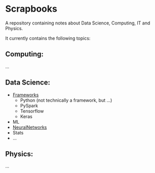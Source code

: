 # Scrapbooks
A repository containing notes about Data Science, Computing, IT and Physics. 

It currently contains the following topics:
## Computing:  
...

## Data Science:
* [Frameworks](https://github.com/walkenho/Scrapbooks/tree/master/Data-Science/NeuralNets/Frameworks)
  * Python (not technically a framework, but ...)
  * PySpark
  * Tensorflow
  * Keras
* ML
* [NeuralNetworks](https://github.com/walkenho/Scrapbooks/tree/master/Data-Science/NeuralNets)
* Stats
* ...

## Physics:  
...
